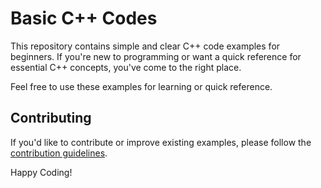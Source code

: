 # Basic C++ Codes

This repository contains simple and clear C++ code examples for beginners. If you're new to programming or want a quick reference for essential C++ concepts, you've come to the right place.

Feel free to use these examples for learning or quick reference.

## Contributing

If you'd like to contribute or improve existing examples, please follow the [contribution guidelines](CONTRIBUTING.md).

Happy Coding!
